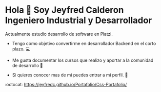 # Hola :wave: Soy Jeyfred Calderon Ingeniero Industrial y Desarrollador

Actualmente estudio desarrollo de software en Platzi.

- Tengo como objetivo convertirme en desarrollador Backend en el corto plazo. :computer:

- Me gusta documentar los cursos que realizo y aportar a la comunidad de desarrollo :memo:

- Si quieres conocer mas de mi puedes entrar a mi perfil. :pushpin:

:octocat: https://jeyfredc.github.io/Portafolio/Css-Portafolio/


